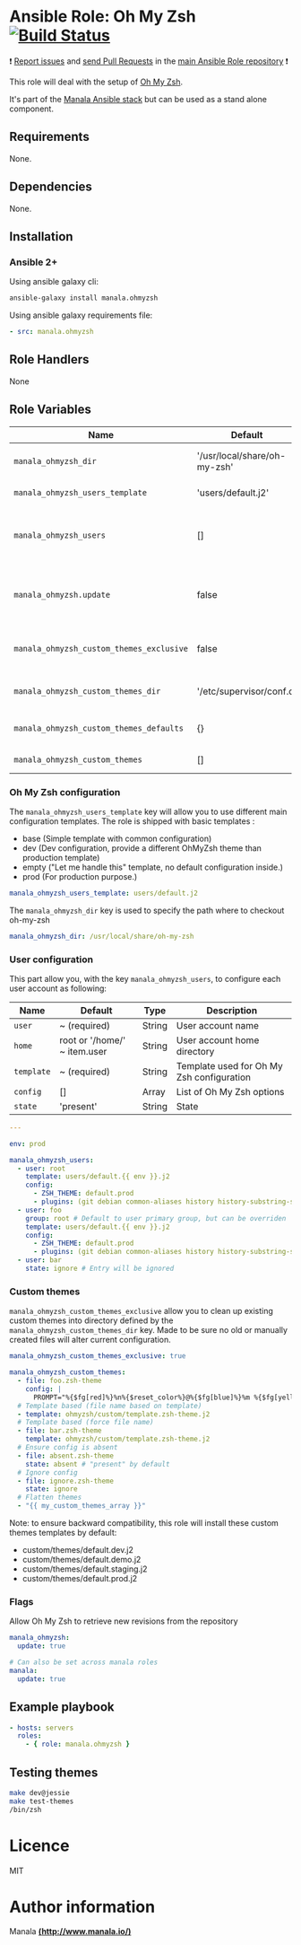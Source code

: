 # Ansible Role: Oh My Zsh [![Build Status](https://travis-ci.org/manala/ansible-role-ohmyzsh.svg?branch=master)](https://travis-ci.org/manala/ansible-role-ohmyzsh)

:exclamation: [Report issues](https://github.com/manala/ansible-roles/issues) and [send Pull Requests](https://github.com/manala/ansible-roles/pulls) in the [main Ansible Role repository](https://github.com/manala/ansible-roles) :exclamation:

This role will deal with the setup of [Oh My Zsh](http://ohmyz.sh/).

It's part of the [Manala Ansible stack](http://www.manala.io) but can be used as a stand alone component.

## Requirements

None.

## Dependencies

None.

## Installation

### Ansible 2+

Using ansible galaxy cli:

```bash
ansible-galaxy install manala.ohmyzsh
```

Using ansible galaxy requirements file:

```yaml
- src: manala.ohmyzsh
```

## Role Handlers

None

## Role Variables

| Name                                     | Default                      | Type    | Description                                                    |
| ---------------------------------------- | ---------------------------- | ------- | -------------------------------------------------------------- |
| `manala_ohmyzsh_dir`                     | '/usr/local/share/oh-my-zsh' | String  | Oh My Zsh installation directory                               |
| `manala_ohmyzsh_users_template`          | 'users/default.j2'           | String  | User config template                                           |
| `manala_ohmyzsh_users`                   | []                           | Array   | Collection of users with ohMyZsh custom configurations.        |
| `manala_ohmyzsh.update`                  | false                        | Boolean | Whether or not we should auto retrieve new revision of ohMyZsh |
| `manala_ohmyzsh_custom_themes_exclusive` | false                        | Boolean | Exclusion of existing custom themes                            |
| `manala_ohmyzsh_custom_themes_dir`       | '/etc/supervisor/conf.d'     | String  | Custom themes directory path                                   |
| `manala_ohmyzsh_custom_themes_defaults`  | {}                           | Array   | Custom themes defaults                                         |
| `manala_ohmyzsh_custom_themes`           | []                           | Array   | Custom themes                                                  |


### Oh My Zsh configuration

The `manala_ohmyzsh_users_template` key will allow you to use different main configuration templates. The role is shipped with basic templates :

- base (Simple template with common configuration)
- dev (Dev configuration, provide a different OhMyZsh theme than production template)
- empty ("Let me handle this" template, no default configuration inside.)
- prod (For production purpose.)

```yaml
manala_ohmyzsh_users_template: users/default.j2
```

The `manala_ohmyzsh_dir` key is used to specify the path where to checkout oh-my-zsh

```yaml
manala_ohmyzsh_dir: /usr/local/share/oh-my-zsh
```

### User configuration

This part allow you, with the key `manala_ohmyzsh_users`, to configure each user account as following:

| Name       | Default                      | Type   | Description                               |
| ---------- | ---------------------------- | ------ | ----------------------------------------- |
| `user`     | ~ (required)                 | String | User account name                         |
| `home`     | root or '/home/' ~ item.user | String | User account home directory               |
| `template` | ~ (required)                 | String | Template used for Oh My Zsh configuration |
| `config`   | []                           | Array  | List of Oh My Zsh options                 |
| `state`    | 'present'                    | String | State                                     |


```yaml
---

env: prod

manala_ohmyzsh_users:
  - user: root
    template: users/default.{{ env }}.j2
    config:
      - ZSH_THEME: default.prod
      - plugins: (git debian common-aliases history history-substring-search)
  - user: foo
    group: root # Default to user primary group, but can be overriden
    template: users/default.{{ env }}.j2
    config:
      - ZSH_THEME: default.prod
      - plugins: (git debian common-aliases history history-substring-search)
  - user: bar
    state: ignore # Entry will be ignored
```

### Custom themes

`manala_ohmyzsh_custom_themes_exclusive` allow you to clean up existing custom themes into directory defined by the `manala_ohmyzsh_custom_themes_dir` key. Made to be sure no old or manually created files will alter current configuration.

```yaml
manala_ohmyzsh_custom_themes_exclusive: true
```

```yaml
manala_ohmyzsh_custom_themes:
  - file: foo.zsh-theme
    config: |
      PROMPT="%{$fg[red]%}%n%{$reset_color%}@%{$fg[blue]%}%m %{$fg[yellow]%}%~ %{$reset_color%}%% "
  # Template based (file name based on template)
  - template: ohmyzsh/custom/template.zsh-theme.j2
  # Template based (force file name)
  - file: bar.zsh-theme
    template: ohmyzsh/custom/template.zsh-theme.j2
  # Ensure config is absent
  - file: absent.zsh-theme
    state: absent # "present" by default
  # Ignore config
  - file: ignore.zsh-theme
    state: ignore
  # Flatten themes
  - "{{ my_custom_themes_array }}"
```

Note: to ensure backward compatibility, this role will install these custom themes templates by default:

- custom/themes/default.dev.j2
- custom/themes/default.demo.j2
- custom/themes/default.staging.j2
- custom/themes/default.prod.j2

### Flags

Allow Oh My Zsh to retrieve new revisions from the repository
```yaml
manala_ohmyzsh:
  update: true

# Can also be set across manala roles
manala:
  update: true
```

## Example playbook

```yaml
- hosts: servers
  roles:
    - { role: manala.ohmyzsh }
```

## Testing themes

```bash
make dev@jessie
make test-themes
/bin/zsh
```

# Licence

MIT

# Author information

Manala [**(http://www.manala.io/)**](http://www.manala.io)

